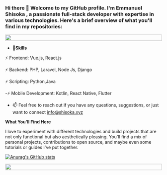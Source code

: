 ### Hi there 👋 Welcome to my GitHub profile. I'm Emmanuel Shisoka , a passionate full-stack developer with expertise in various technologies. Here's a brief overview of what you'll find in my repositories:

<p align="center">
<img src="https://i.imgur.com/dBaSKWF.gif" height="20" width="100%">

- 🔭**Skills**
  
⚡ Frontend: Vue.js, React.js

⚡ Backend: PHP, Laravel, Node Js, Django

⚡ Scripting: Python,Java

-⚡ Mobile Development: Kotlin, React Native, Flutter

- 📫 Feel free to reach out if you have any questions, suggestions, or just want to connect info@shisoka.xyz

**What You'll Find Here**

I love to experiment with different technologies and build projects that are not only functional but also aesthetically pleasing. You'll find a mix of personal projects, contributions to open source, and maybe even some tutorials or guides I've put together.

[![Anurag's GitHub stats](https://github-readme-stats.vercel.app/api?username=Manuel254-eng)](https://github.com/anuraghazra/github-readme-stats) 
<p align="center">
<img src="https://i.imgur.com/dBaSKWF.gif" height="20" width="100%">
